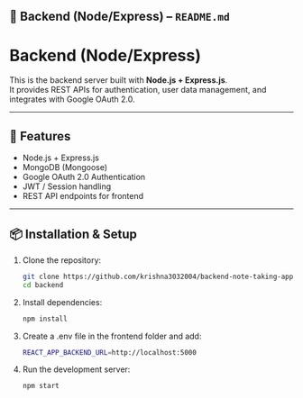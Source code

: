 ## 📝 Backend (Node/Express) – `README.md`

# Backend (Node/Express)

This is the backend server built with **Node.js + Express.js**.  
It provides REST APIs for authentication, user data management, and integrates with Google OAuth 2.0.

---

## 🚀 Features
- Node.js + Express.js
- MongoDB (Mongoose)
- Google OAuth 2.0 Authentication
- JWT / Session handling
- REST API endpoints for frontend

---

## 📦 Installation & Setup

1. Clone the repository:
   ```bash
   git clone https://github.com/krishna3032004/backend-note-taking-application.git
   cd backend

2. Install dependencies:
   ```bash
   npm install

3. Create a .env file in the frontend folder and add:
   ```bash
   REACT_APP_BACKEND_URL=http://localhost:5000

4. Run the development server:
   ```bash
   npm start